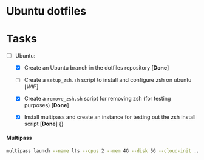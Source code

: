 # Ubuntu dotfiles

Tasks
=====
- [ ] Ubuntu:
  - [x] Create an Ubuntu branch in the dotfiles repository [**Done**]
  - [ ] Create a `setup_zsh.sh` script to install and configure zsh on ubuntu [*WIP*] 
  - [x] Create a `remove_zsh.sh` script for removing zsh (for testing purposes) [**Done**] 
  - [x] Install multipass and create an instance for testing out the zsh install script [**Done**] {}





#### Multipass

```bash
multipass launch --name lts --cpus 2 --mem 4G --disk 5G --cloud-init ./cloud-init.yaml focal
```